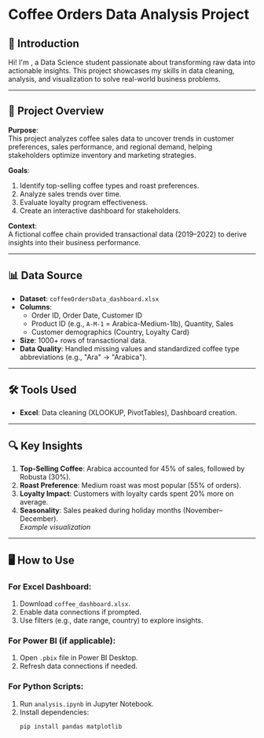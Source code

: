 # Coffee Orders Data Analysis Project

## 👋 Introduction  
Hi! I'm **<your-name>**, a Data Science student passionate about transforming raw data into actionable insights. This project showcases my skills in data cleaning, analysis, and visualization to solve real-world business problems.  

---

## 🚀 Project Overview  
**Purpose**:  
This project analyzes coffee sales data to uncover trends in customer preferences, sales performance, and regional demand, helping stakeholders optimize inventory and marketing strategies.  

**Goals**:  
1. Identify top-selling coffee types and roast preferences.  
2. Analyze sales trends over time.  
3. Evaluate loyalty program effectiveness.  
4. Create an interactive dashboard for stakeholders.  

**Context**:  
A fictional coffee chain provided transactional data (2019–2022) to derive insights into their business performance.  

---

## 📊 Data Source  
- **Dataset**: `coffeeOrdersData_dashboard.xlsx`  
- **Columns**:  
  - Order ID, Order Date, Customer ID  
  - Product ID (e.g., `A-M-1` = Arabica-Medium-1lb), Quantity, Sales  
  - Customer demographics (Country, Loyalty Card)  
- **Size**: 1000+ rows of transactional data.  
- **Data Quality**: Handled missing values and standardized coffee type abbreviations (e.g., "Ara" → "Arabica").  

---

## 🛠️ Tools Used  
- **Excel**: Data cleaning (XLOOKUP, PivotTables), Dashboard creation.

----

## 🔍 Key Insights  
1. **Top-Selling Coffee**: Arabica accounted for 45% of sales, followed by Robusta (30%).  
2. **Roast Preference**: Medium roast was most popular (55% of orders).  
3. **Loyalty Impact**: Customers with loyalty cards spent 20% more on average.  
4. **Seasonality**: Sales peaked during holiday months (November–December).  
 *Example visualization*  

---

## 🖥️ How to Use  
### For Excel Dashboard:  
1. Download `coffee_dashboard.xlsx`.  
2. Enable data connections if prompted.  
3. Use filters (e.g., date range, country) to explore insights.  

### For Power BI (if applicable):  
1. Open `.pbix` file in Power BI Desktop.  
2. Refresh data connections if needed.  

### For Python Scripts:  
1. Run `analysis.ipynb` in Jupyter Notebook.  
2. Install dependencies:  
   ```bash
   pip install pandas matplotlib

